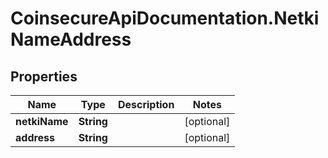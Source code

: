 # CoinsecureApiDocumentation.NetkiNameAddress

## Properties
Name | Type | Description | Notes
------------ | ------------- | ------------- | -------------
**netkiName** | **String** |  | [optional] 
**address** | **String** |  | [optional] 


